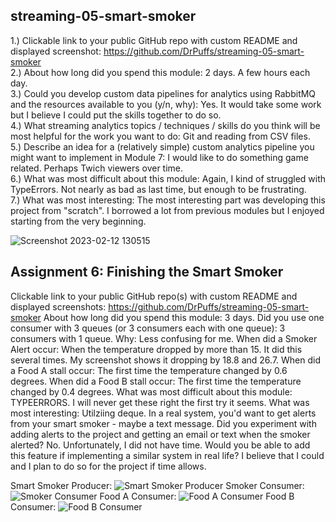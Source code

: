 ## streaming-05-smart-smoker

1.) Clickable link to your public GitHub repo with custom README and displayed screenshot: https://github.com/DrPuffs/streaming-05-smart-smoker <br>
2.) About how long did you spend this module: 2 days. A few hours each day. <br>
3.) Could you develop custom data pipelines for analytics using RabbitMQ and the resources available to you (y/n, why): Yes. It would take some work but I believe I could put the skills together to do so. <br>
4.) What streaming analytics topics / techniques / skills do you think will be most helpful for the work you want to do: Git and reading from CSV files. <br>
5.) Describe an idea for a (relatively simple) custom analytics pipeline you might want to implement in Module 7: I would like to do something game related. Perhaps Twich viewers over time. <br>
6.) What was most difficult about this module: Again, I kind of struggled with TypeErrors. Not nearly as bad as last time, but enough to be frustrating. <br>
7.) What was most interesting: The most interesting part was developing this project from "scratch". I borrowed a lot from previous modules but I enjoyed starting from the very beginning. <br>

![Screenshot 2023-02-12 130515](https://user-images.githubusercontent.com/69999115/218331940-2e365027-4478-4360-92a8-790b61f7e105.png)



## Assignment 6: Finishing the Smart Smoker


Clickable link to your public GitHub repo(s) with custom README and displayed screenshots: https://github.com/DrPuffs/streaming-05-smart-smoker
About how long did you spend this module: 3 days.
Did you use one consumer with 3 queues (or 3 consumers each with one queue): 3 consumers with 1 queue.
Why: Less confusing for me.
When did a Smoker Alert occur: When the temperature dropped by more than 15. It did this several times. My screenshot shows it dropping by 18.8 and 26.7.
When did a Food A stall occur: The first time the temperature changed by 0.6 degrees.
When did a Food B stall occur: The first time the temperature changed by 0.4 degrees.
What was most difficult about this module: TYPEERRORS. I will never get these right the first try it seems.
What was most interesting: Utilziing deque.
In a real system, you'd want to get alerts from your smart smoker - maybe a text message.
Did you experiment with adding alerts to the project and getting an email or text when the smoker alerted? No. Unfortunately, I did not have time.
Would you be able to add this feature if implementing a similar system in real life? I believe that I could and I plan to do so for the project if time allows.


Smart Smoker Producer:
![Smart Smoker Producer](Smoker%Producer.png)
Smoker Consumer:
![Smoker Consumer](Smoker%Consumer.png)
Food A Consumer:
![Food A Consumer](Food%A%Consumer.png)
Food B Consumer:
![Food B Consumer](Food%B%Consumer.png)
